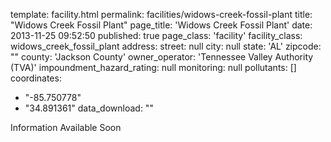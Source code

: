 template: facility.html
permalink: facilities/widows-creek-fossil-plant
title: "Widows Creek Fossil Plant"
page_title: 'Widows Creek Fossil Plant'
date: 2013-11-25 09:52:50
published: true
page_class: 'facility'
facility_class: widows_creek_fossil_plant
address: 
  street: null
  city: null
  state: 'AL'
  zipcode: ""
  county: 'Jackson County'
owner_operator: 'Tennessee Valley Authority (TVA)'
impoundment_hazard_rating: null
monitoring: null
pollutants: []
coordinates: 
  - "-85.750778"
  - "34.891361"
data_download: ""

Information Available Soon		


